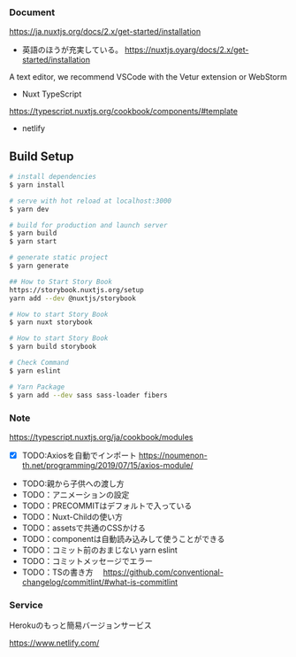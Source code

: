 ### Document

https://ja.nuxtjs.org/docs/2.x/get-started/installation

- 英語のほうが充実している。
https://nuxtjs.oyarg/docs/2.x/get-started/installation

A text editor, we recommend VSCode with the Vetur extension or WebStorm

- Nuxt TypeScript

https://typescript.nuxtjs.org/cookbook/components/#template

- netlify

## Build Setup

```bash
# install dependencies
$ yarn install

# serve with hot reload at localhost:3000
$ yarn dev

# build for production and launch server
$ yarn build
$ yarn start

# generate static project
$ yarn generate

## How to Start Story Book
https://storybook.nuxtjs.org/setup
yarn add --dev @nuxtjs/storybook

# How to start Story Book
$ yarn nuxt storybook

# How to start Story Book
$ yarn build storybook

# Check Command
$ yarn eslint

# Yarn Package 
$ yarn add --dev sass sass-loader fibers
```

### Note

https://typescript.nuxtjs.org/ja/cookbook/modules

- [x] TODO:Axiosを自動でインポート
     https://noumenon-th.net/programming/2019/07/15/axios-module/
- TODO:親から子供への渡し方
- TODO：アニメーションの設定
- TODO：PRECOMMITはデフォルトで入っている
- TODO：Nuxt-Childの使い方
- TODO：assetsで共通のCSSかける
- TODO：componentは自動読み込みして使うことができる
- TODO：コミット前のおまじない yarn eslint
- TODO：コミットメッセージでエラー　
- TODO：TSの書き方
　https://github.com/conventional-changelog/commitlint/#what-is-commitlint

### Service

Herokuのもっと簡易バージョンサービス

https://www.netlify.com/